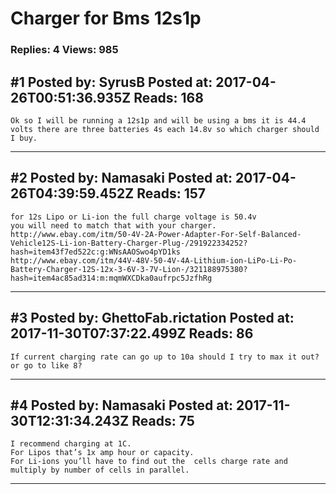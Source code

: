 # Charger for Bms 12s1p

### Replies: 4 Views: 985

## \#1 Posted by: SyrusB Posted at: 2017-04-26T00:51:36.935Z Reads: 168

```
Ok so I will be running a 12s1p and will be using a bms it is 44.4 volts there are three batteries 4s each 14.8v so which charger should I buy.
```

---
## \#2 Posted by: Namasaki Posted at: 2017-04-26T04:39:59.452Z Reads: 157

```
for 12s Lipo or Li-ion the full charge voltage is 50.4v
you will need to match that with your charger.
http://www.ebay.com/itm/50-4V-2A-Power-Adapter-For-Self-Balanced-Vehicle12S-Li-ion-Battery-Charger-Plug-/291922334252?hash=item43f7ed522c:g:WNsAAOSwo4pYD1ks
http://www.ebay.com/itm/44V-48V-50-4V-4A-Lithium-ion-LiPo-Li-Po-Battery-Charger-12S-12x-3-6V-3-7V-Lion-/321188975380?hash=item4ac85ad314:m:mqmWXCDka0aufrpc5JzfhRg
```

---
## \#3 Posted by: GhettoFab.rictation Posted at: 2017-11-30T07:37:22.499Z Reads: 86

```
If current charging rate can go up to 10a should I try to max it out? or go to like 8?
```

---
## \#4 Posted by: Namasaki Posted at: 2017-11-30T12:31:34.243Z Reads: 75

```
I recommend charging at 1C. 
For Lipos that’s 1x amp hour or capacity. 
For Li-ions you’ll have to find out the  cells charge rate and multiply by number of cells in parallel.
```

---
